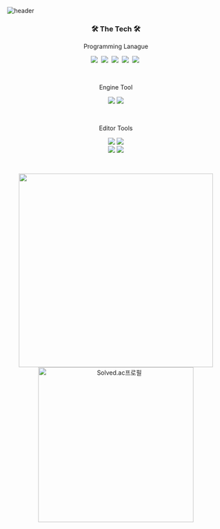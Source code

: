 ![header](https://capsule-render.vercel.app/api?type=slice&color=1e5878&height=150&section=header&text=UihwanLeee%20Github&fontSize=50&desc=To%20Be%20Best%20Developer&descSize=20&descAlign=80&descAlignY=70)

<h3 align = "center"> 🛠 The Tech 🛠 </h3> 

<p align="center"> Programming Lanague </p>

<p align="center">
  <img src="https://img.shields.io/badge/Python-3766AB?style=flat-square&logo=Python&logoColor=white"/></a>&nbsp 
  <img src="https://img.shields.io/badge/C++-00599C?style=flat-square&logo=C%2B%2B&logoColor=white"/></a>&nbsp 
  <img src="https://img.shields.io/badge/C-A8B9CC?style=flat-square&logo=C&logoColor=white"/></a>&nbsp 
  <img src="https://img.shields.io/badge/C%23-9933CC?style=flat-square&logo=Csharp&logoColor=white"/></a>&nbsp 
  <img src="https://img.shields.io/badge/C-9933CC?style=flat-square&logo=C&logoColor=white"/></a>&nbsp 
</p>

<br>

<p align="center"> Engine Tool </p>

<p align="center">
  <img src="https://img.shields.io/badge/Unreal Engine-0E1128?style=flat-square&logo=Unreal Engine&logoColor=white"/> 
  <img src="https://img.shields.io/badge/Unity-FFFFFF?style=flat-square&logo=Unity&logoColor=white"/></br>
</p>

<br>

<p align="center"> Editor Tools </p>

<p align="center">
  <img src="https://img.shields.io/badge/Git-F05032?style=flat-square&logo=Git&logoColor=white"/> 
  <img src="https://img.shields.io/badge/GitHub-181717?style=flat-square&logo=GitHub&logoColor=white"/></br>
  <img src="https://img.shields.io/badge/Visual Studio-5C2D91?style=flat-square&logo=Visual Studio&logoColor=white"/>
  <img src="https://img.shields.io/badge/Adobe Photoshop-31A8FF?style=flat-square&logo=Adobe Photoshop&logoColor=white"/>
</p>

<br>
  
 <p align=center>
 <div align="center">
    <a href="https://github.com/anuraghazra/github-readme-stats" title="Go to Source">
      <img align="center" width=450 src="https://github-readme-stats.vercel.app/api?username=UihwanLee&show_icons=true&theme=react" />
    </a>
   <a href="https://solved.ac/luh5063014" title="Go to Source">
      <img align="center" width=360 src="http://mazassumnida.wtf/api/v2/generate_badge?boj=luh5063014" alt="Solved.ac프로필" />
    </a>
</div>
 </p>
 


<!--
**UihwanLee/UihwanLee** is a ✨ _special_ ✨ repository because its `README.md` (this file) appears on your GitHub profile.

Here are some ideas to get you started:

- 🔭 I’m currently working on ...
- 🌱 I’m currently learning ...
- 👯 I’m looking to collaborate on ...
- 🤔 I’m looking for help with ...
- 💬 Ask me about ...
- 📫 How to reach me: ...
- 😄 Pronouns: ...
- ⚡ Fun fact: ...
-->
